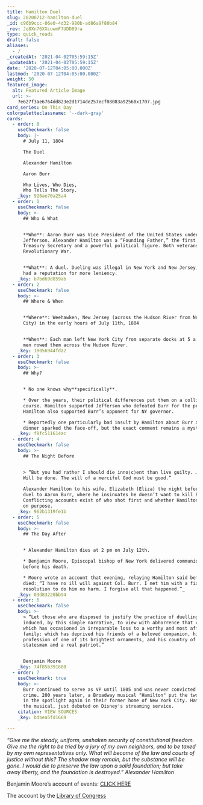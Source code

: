 ```yaml
---
title: Hamilton Duel
slug: 20200712-hamilton-duel
_id: c96b9ccc-06e0-4d32-980b-ad86a9f80b84
_rev: Jq8Xn76XXcuwmF7UDD89ra
type: quick_reads
draft: false
aliases:
  - /
_createdAt: '2021-04-02T05:59:15Z'
_updatedAt: '2021-04-02T05:59:15Z'
date: '2020-07-12T04:05:00.000Z'
lastmod: '2020-07-12T04:05:00.000Z'
weight: 50
featured_image:
  alt: Featured Article Image
  url: >-
    7e627f3ae6764dd823e2d1714de257ecf08083a92560x1707.jpg
card_series: On This Day
colorpaletteclassname: '--dark-gray'
cards:
  - order: 0
    useCheckmark: false
    body: |-
      # July 11, 1804

      The Duel

      Alexander Hamilton

      Aaron Burr

      Who Lives, Who Dies,  
      Who Tells The Story.
    _key: 926ae70a25a4
  - order: 1
    useCheckmark: false
    body: >-
      ## Who & What


      **Who**: Aaron Burr was Vice President of the United States under Pres.
      Jefferson. Alexander Hamilton was a “Founding Father,” the first U.S.
      Treasury Secretary and a powerful political figure. Both veterans of the
      Revolutionary War.


      **What**: A duel. Dueling was illegal in New York and New Jersey, but NJ
      had a reputation for more leniency.
    _key: b7bd69d859ab
  - order: 2
    useCheckmark: false
    body: >-
      ## Where & When


      **Where**: Weehawken, New Jersey (across the Hudson River from New York
      City) in the early hours of July 11th, 1804


      **When**: Each man left New York City from separate docks at 5 a.m.. Four
      men rowed them across the Hudson River.
    _key: 18056944fda2
  - order: 3
    useCheckmark: false
    body: >-
      ## Why?


      * No one knows why**specifically**.

      * Over the years, their political differences put them on a collision
      course. Hamilton supported Jefferson who defeated Burr for the presidency.
      Hamilton also supported Burr’s opponent for NY governor.

      * Reportedly one particularly bad insult by Hamilton about Burr at a
      dinner sparked the face-off, but the exact comment remains a mystery.
    _key: f8fc511614ac
  - order: 4
    useCheckmark: false
    body: >-
      ## The Night Before


      > “But you had rather I should die inno⟨c⟩ent than live guilty. … God’s
      Will be done. The will of a merciful God must be good.”  
        
      Alexander Hamilton to his wife, Elizabeth (Eliza) the night before his
      duel to Aaron Burr, where he insinuates he doesn’t want to kill Burr.
      Conflicting accounts exist of who shot first and whether Hamilton missed
      on purpose.
    _key: 962b1319fe1b
  - order: 5
    useCheckmark: false
    body: >-
      ## The Day After


      * Alexander Hamilton dies at 2 pm on July 12th.

      * Benjamin Moore, Episcopal bishop of New York delivered communion to him
      before his death.

      * Moore wrote an account that evening, relaying Hamilton said before he
      died:_“I have no ill will against Col. Burr. I met him with a fixed
      resolution to do him no harm. I forgive all that happened.”_
    _key: 03d83220bb94
  - order: 6
    useCheckmark: false
    body: >-
      > “Let those who are disposed to justify the practice of duelling, be
      induced, by this simple narrative, to view with abhorrence that custom
      which has occasioned in irreparable loss to a worthy and most afflicted
      family: which has deprived his friends of a beloved companion, his
      profession of one of its brightest ornaments, and his country of a great
      statesman and a real patriot.”


      Benjamin Moore
    _key: 74f85b391608
  - order: 7
    useCheckmark: true
    body: >-
      Burr continued to serve as VP until 1805 and was never convicted for the
      crime. 200 years later, a Broadway musical "Hamilton" put the two men back
      in the spotlight again in their former home of New York City. Hamilton,
      the musical, just debuted on Disney's streaming service.
    citation: VIEW SOURCES
    _key: bdbea5fd1669

---
```

_“Give me the steady, uniform, unshaken security of constitutional freedom. Give me the right to be tried by a jury of my own neighbors, and to be taxed by my own representatives only. What will become of the law and courts of justice without this? The shadow may remain, but the substance will be gone. I would die to preserve the law upon a solid foundation; but take away liberty, and the foundation is destroyed.” Alexander Hamilton_

Benjamin Moore’s account of events: [CLICK HERE](https://founders.archives.gov/documents/Hamilton/01-26-02-0001-0268)

The account by the [Library of Congress](https://www.loc.gov/item/today-in-history/july-11/)